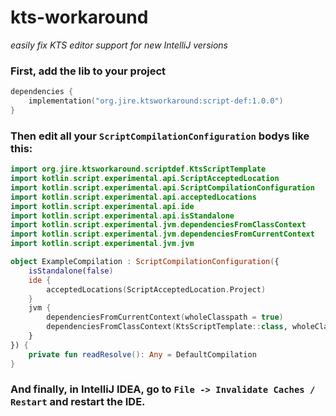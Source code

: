 # kts-workaround

_easily fix KTS editor support for new IntelliJ versions_

### First, add the lib to your project

```kotlin
dependencies {
    implementation("org.jire.ktsworkaround:script-def:1.0.0")
}
```

### Then edit all your `ScriptCompilationConfiguration` bodys like this:

```kotlin
import org.jire.ktsworkaround.scriptdef.KtsScriptTemplate
import kotlin.script.experimental.api.ScriptAcceptedLocation
import kotlin.script.experimental.api.ScriptCompilationConfiguration
import kotlin.script.experimental.api.acceptedLocations
import kotlin.script.experimental.api.ide
import kotlin.script.experimental.api.isStandalone
import kotlin.script.experimental.jvm.dependenciesFromClassContext
import kotlin.script.experimental.jvm.dependenciesFromCurrentContext
import kotlin.script.experimental.jvm.jvm

object ExampleCompilation : ScriptCompilationConfiguration({
    isStandalone(false)
    ide {
        acceptedLocations(ScriptAcceptedLocation.Project)
    }
    jvm {
        dependenciesFromCurrentContext(wholeClasspath = true)
        dependenciesFromClassContext(KtsScriptTemplate::class, wholeClasspath = true)
    }
}) {
    private fun readResolve(): Any = DefaultCompilation
}
```

### And finally, in IntelliJ IDEA, go to `File -> Invalidate Caches / Restart` and restart the IDE.

